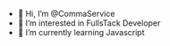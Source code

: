 - 👋 Hi, I’m @CommaService
- 👀 I’m interested in FullsTack Developer
- 🌱 I’m currently learning Javascript

<!---
CommaService/CommaService is a ✨ special ✨ repository because its `README.md` (this file) appears on your GitHub profile.
You can click the Preview link to take a look at your changes.
--->
